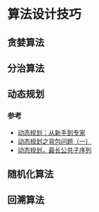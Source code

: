 # 算法设计技巧

## 贪婪算法

## 分治算法

## 动态规划

### 参考

- [动态规划：从新手到专家](http://www.hawstein.com/posts/dp-novice-to-advanced.html)
- [动态规划之背包问题（一）](http://www.hawstein.com/posts/dp-knapsack.html)
- [动态规划，最长公共子序列](http://open.163.com/movie/2010/12/L/4/M6UTT5U0I_M6V2U1HL4.html)

## 随机化算法

## 回溯算法
